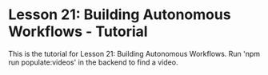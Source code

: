 # Lesson 21: Building Autonomous Workflows - Tutorial

This is the tutorial for Lesson 21: Building Autonomous Workflows. Run 'npm run populate:videos' in the backend to find a video.